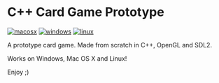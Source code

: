 # C++ Card Game Prototype

[![macosx](https://github.com/Dssdiego/game_mario/actions/workflows/osx.yml/badge.svg)](https://github.com/Dssdiego/game_mario/actions/workflows/osx.yml)
[![windows](https://github.com/Dssdiego/game_mario/actions/workflows/windows.yml/badge.svg)](https://github.com/Dssdiego/game_mario/actions/workflows/windows.yml)
[![linux](https://github.com/Dssdiego/game_mario/actions/workflows/linux.yml/badge.svg)](https://github.com/Dssdiego/game_mario/actions/workflows/linux.yml)

A prototype card game. Made from scratch in C++, OpenGL and SDL2.

Works on Windows, Mac OS X and Linux!

Enjoy ;)
